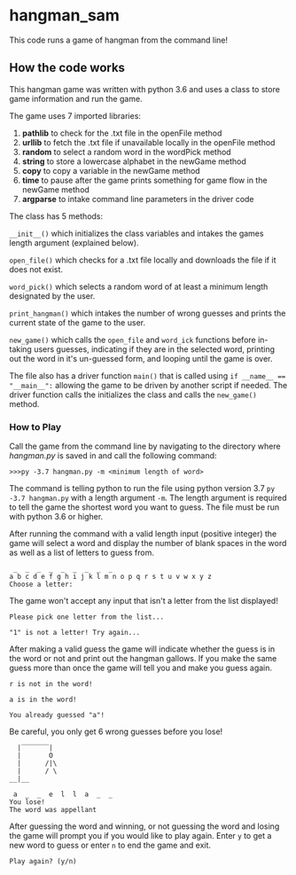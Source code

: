# hangman_sam

This code runs a game of hangman from the command line!

## How the code works
This hangman game was written with python 3.6 and uses a class
to store game information and run the game. 

The game uses 7 imported libraries:
<ol>
<li><b>pathlib</b> to check for the .txt file in the openFile method</li>
<li><b>urllib</b> to fetch the .txt file if unavailable locally in the openFile method</li>
<li><b>random</b> to select a random word in the wordPick method</li>
<li><b>string</b> to store a lowercase alphabet in the newGame method</li>
<li><b>copy</b> to copy a variable in the newGame method</li>
<li><b>time</b> to pause after the game prints something for game flow in the newGame method</li>
<li><b>argparse</b> to intake command line parameters in the driver code</li>
</ol>

The class has 5 methods:

`__init__()` which initializes the class variables and intakes the games
length argument (explained below).

`open_file()` which checks for a .txt file locally and downloads
the file if it does not exist.

`word_pick()` which selects a random word of at least a minimum length
designated by the user.

`print_hangman()` which intakes the number of wrong guesses and prints the
 current state of the game to the user.

`new_game()` which  calls the `open_file` and `word_ick` functions before
in-taking users guesses, indicating if they are in the selected word,
printing out the word in it's un-guessed form, and looping until the
game is over.

The file also has a driver function `main()` that is called using `if __name__ == "__main__":`
allowing the game to be driven by another script if needed. The driver function calls the
initializes the class and calls the `new_game()` method.

### How to Play

Call the game from the command line by navigating to the directory
where _hangman.py_ is saved in and call the following command:
```
>>>py -3.7 hangman.py -m <minimum length of word>
```
The command is telling python to run the file using python version 3.7
`py -3.7 hangman.py` with a length argument `-m`. The length argument is 
required to tell the game the shortest word you want to guess. The file
must be run with python 3.6 or higher.

After running the command with a valid length input (positive integer) the 
game will select a word and display the number of blank spaces in the word
as well as a list of letters to guess from. 
```
 _  _  _  _  _  _  _  _  _
a b c d e f g h i j k l m n o p q r s t u v w x y z
Choose a letter:
```
The game won't accept any input that isn't a letter from the list displayed!

```
Please pick one letter from the list...
```
```
"1" is not a letter! Try again...
```

After making a valid guess the game will indicate whether the guess is in the
word or not and print out the hangman gallows. If you make the same guess more than once
the game will tell you and make you guess again.
```
r is not in the word!
```
```
a is in the word!
```
```
You already guessed "a"!
```

Be careful, you only get 6 wrong guesses before you lose!

```
  |‾‾‾‾‾‾‾|
  |       O
  |      /|\
  |      / \
__|__

 a  _  _  e  l  l  a  _  _
You lose!
The word was appellant
```
After guessing the word and winning, or not guessing the word and losing 
the game will prompt you if you would like to play again. Enter `y` to get
a new word to guess or enter `n` to end the game and exit.
```
Play again? (y/n)
```

